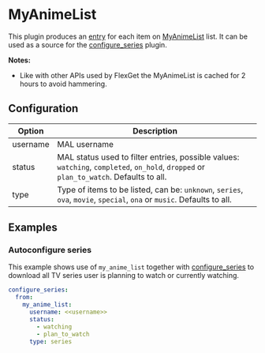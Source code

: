 # MyAnimeList

This plugin produces an [entry](/Entry) for each item on [MyAnimeList](https://myanimelist.net) list. It can be used as a source for the [configure_series](/Plugins/configure_series) plugin.

**Notes:** 

 * Like with other APIs used by FlexGet the MyAnimeList is cached for 2 hours to avoid hammering.

 ## Configuration

| Option | Description |
| --- | --- |
| username | MAL username|
| status | MAL status used to filter entries, possible values: `watching`, `completed`, `on_hold`, `dropped` or `plan_to_watch`. Defaults to all. |
| type |Type of items to be listed, can be: `unknown`, `series`, `ova`, `movie`, `special`, `ona` or `music`. Defaults to all. |

## Examples
### Autoconfigure series
This example shows use of `my_anime_list` together with [configure_series](/Plugins/configure_series) to download all TV series user is planning to watch or currently watching.

```yaml
configure_series:
  from:
    my_anime_list:
      username: <<username>>
      status:
        - watching
        - plan_to_watch
      type: series
```
